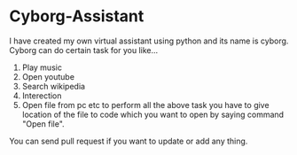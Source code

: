 # Cyborg-Assistant
I have created my own virtual assistant using python and its name is cyborg.
Cyborg can do certain task for you like...
1. Play music
2. Open youtube
3. Search wikipedia
4. Interection 
5. Open file from pc etc
to perform all the above task you have to give location of the file to code which you want to open by saying command "Open file".

You can send pull request if you want to update or add any thing.
